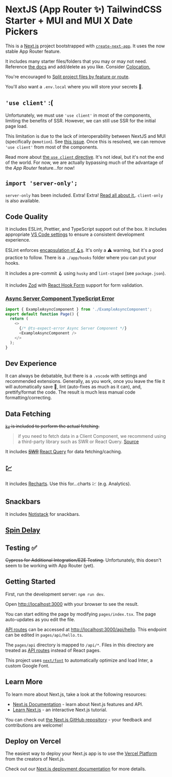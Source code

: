 # NextJS (App Router ✨) TailwindCSS Starter + MUI and MUI X Date Pickers

This is a [Next.js](https://nextjs.org/) project bootstrapped with [`create-next-app`](https://github.com/vercel/next.js/tree/canary/packages/create-next-app). It uses the now stable App Router feature.

It includes many starter files/folders that you may or may not need. Reference [the docs](https://nextjs.org/docs/getting-started/project-structure#app-routing-conventions) and add/delete as you like. Consider [Colocation.](https://nextjs.org/docs/app/building-your-application/routing#colocation)

You're encouraged to [Split project files by feature or route](https://nextjs.org/docs/app/building-your-application/routing/colocation#split-project-files-by-feature-or-route).

You'll also want a `.env.local` where you will store your secrets 🙈.

## `'use client'` :(

Unfortunately, we must use `'use client'` in most of the components, limiting the benefits of SSR. However, we can still use SSR for the initial page load.

This limitation is due to the lack of interoperability between NextJS and MUI (specifically `@emotion`). See [this issue](https://github.com/mui/material-ui/issues/34898). Once this is resolved, we can remove `'use client'` from most of the components.

Read more about [the `use client` directive](https://nextjs.org/docs/getting-started/react-essentials#the-use-client-directive). It's not ideal, but it's not the end of the world. For now, we are actually bypassing much of the advantage of the _App Router_ feature...for now!

## `import 'server-only';`

`server-only` has been included. Extra! Extra! [Read all about it.](https://nextjs.org/docs/getting-started/react-essentials#the-server-only-package). `client-only` is also available.

## Code Quality

It includes ESLint, Prettier, and TypeScript support out of the box. It includes appropriate [VS Code settings](./.vscode/settings.json) to ensure a consistent development experience.

ESLint enforces [encapsulation of 🪝s](https://kyleshevlin.com/use-encapsulation). It's only a ⚠️ warning, but it's a good practice to follow. There is a `./app/hooks` folder where you can put your hooks.

It includes a pre-commit 🪝 using `husky` and `lint-staged` (see `package.json`).

It includes [Zod](https://github.com/colinhacks/zod) with [React Hook Form](https://react-hook-form.com/) support for form validation.

### [Async Server Component TypeScript Error](https://nextjs.org/docs/app/building-your-application/configuring/typescript#async-server-component-typescript-error)

```ts
import { ExampleAsyncComponent } from './ExampleAsyncComponent';
export default function Page() {
  return (
    <>
      {/* @ts-expect-error Async Server Component */}
      <ExampleAsyncComponent />
    </>
  );
}
```

## Dev Experience

It can always be debatable, but there is a `.vscode` with settings and recommended extensions. Generally, as you work, once you leave the file it will automatically save 💾, lint (auto-fixes as much as it can), and, prettify/format the code. The result is much less manual code formatting/correcting.

## Data Fetching

~~[`ky`](https://github.com/sindresorhus/ky) is included to perform the actual fetching.~~

> if you need to fetch data in a Client Component, we recommend using a third-party library such as SWR or React Query.
> [Source](https://nextjs.org/docs/app/building-your-application/data-fetching/fetching#use-in-client-components)

It includes ~~[SWR](https://swr.vercel.app/)~~ [React Query](https://tanstack.com/query/v4) for data fetching/caching.

## 💹

It includes [Recharts](https://recharts.org/en-US/guide). Use this for...charts 💹 (e.g. Analytics).

## Snackbars

It includes [Notistack](https://iamhosseindhv.com/notistack) for snackbars.

## [Spin Delay](https://github.com/smeijer/spin-delay)

## Testing ✅

~~Cypress for Additional Integration/E2E Testing.~~ Unfortunately, this doesn't seem to be working with App Router (yet).

## Getting Started

First, run the development server: `npm run dev`.

Open [http://localhost:3000](http://localhost:3000) with your browser to see the result.

You can start editing the page by modifying `pages/index.tsx`. The page auto-updates as you edit the file.

[API routes](https://nextjs.org/docs/api-routes/introduction) can be accessed at [http://localhost:3000/api/hello](http://localhost:3000/api/hello). This endpoint can be edited in `pages/api/hello.ts`.

The `pages/api` directory is mapped to `/api/*`. Files in this directory are treated as [API routes](https://nextjs.org/docs/api-routes/introduction) instead of React pages.

This project uses [`next/font`](https://nextjs.org/docs/basic-features/font-optimization) to automatically optimize and load Inter, a custom Google Font.

## Learn More

To learn more about Next.js, take a look at the following resources:

- [Next.js Documentation](https://nextjs.org/docs) - learn about Next.js features and API.
- [Learn Next.js](https://nextjs.org/learn) - an interactive Next.js tutorial.

You can check out [the Next.js GitHub repository](https://github.com/vercel/next.js/) - your feedback and contributions are welcome!

## Deploy on Vercel

The easiest way to deploy your Next.js app is to use the [Vercel Platform](https://vercel.com/new?utm_medium=default-template&filter=next.js&utm_source=create-next-app&utm_campaign=create-next-app-readme) from the creators of Next.js.

Check out our [Next.js deployment documentation](https://nextjs.org/docs/deployment) for more details.
